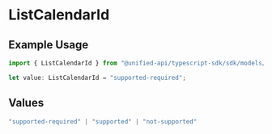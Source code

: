 # ListCalendarId

## Example Usage

```typescript
import { ListCalendarId } from "@unified-api/typescript-sdk/sdk/models/shared";

let value: ListCalendarId = "supported-required";
```

## Values

```typescript
"supported-required" | "supported" | "not-supported"
```